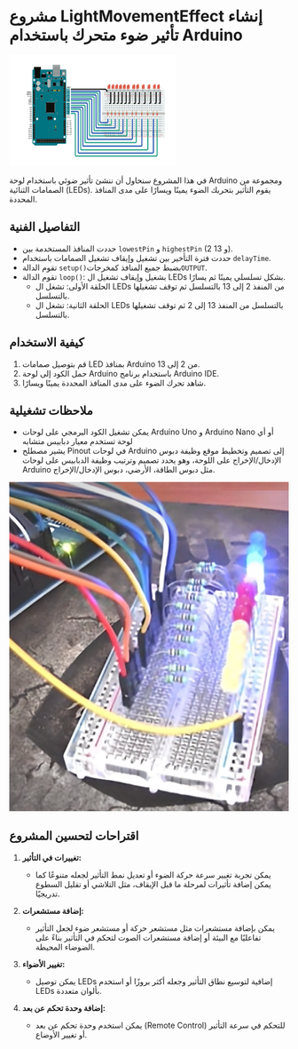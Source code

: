 # مشروع LightMovementEffect إنشاء تأثير ضوء متحرك باستخدام Arduino



<img src="https://github.com/abdelazizyusuf/mechatechy/raw/main/images/LME2.png" alt="صورة المشروع" width="300" height="200">

في هذا المشروع سنحاول أن ننشئ تأثير ضوئي باستخدام لوحة Arduino ومجموعة من الصمامات الثنائية (LEDs). يقوم التأثير بتحريك الضوء يمينًا ويسارًا على مدى المنافذ المحددة.

## التفاصيل الفنية

- حددت المنافذ المستخدمة بين `lowestPin` و `highestPin` (2 و 13).
- حددت فترة التأخير بين تشغيل وإيقاف تشغيل الصمامات باستخدام `delayTime`.
- تقوم الدالة `setup()`بضبط جميع المنافذ كمخرجات`OUTPUT`.
- تقوم الدالة `loop()`: بشغيل وإيقاف تشغيل ال LEDs بشكل تسلسلي يمينًا ثم يسارًا.
  - الحلقة الأولى: تشغل ال LEDs من المنفذ 2 إلى 13 بالتسلسل ثم توقف تشغيلها بالتسلسل.
  - الحلقة الثانية: تشغل ال LEDs بالتسلسل من المنفذ 13 إلى 2 ثم توقف تشغيلها بالتسلسل.

## كيفية الاستخدام

1. قم بتوصيل صمامات LED بمنافذ Arduino من 2 إلى 13.
2. حمل الكود إلى لوحة Arduino باستخدام برنامج Arduino IDE.
3. شاهد تحرك الضوء على مدى المنافذ المحددة يمينًا ويسارًا.



## ملاحظات تشغيلية

- يمكن تشغيل الكود البرمجي على لوحات Arduino Uno و Arduino Nano أو أي لوحة تستخدم معيار دبابيس متشابه
- يشير مصطلح   Pinout في  لوحات Arduino إلى تصميم وتخطيط موقع وظيفة دبوس الإدخال/الإخراج على اللوحة، وهو يحدد تصميم وترتيب وظيفة الدبابيس على لوحات Arduino مثل دبوس الطاقة، الأرضي، دبوس الإدخال/الإخراج.

![صورة المشروع](https://github.com/abdelazizyusuf/mechatechy/raw/main/images/LME1.png)



## اقتراحات لتحسين المشروع


1. **تغييرات في التأثير:**
   - يمكن تجربة تغيير سرعة حركة الضوء أو تعديل نمط التأثير لجعله متنوعًا كما يمكن إضافة تأثيرات لمرحلة ما قبل الإيقاف، مثل التلاشي أو تقليل السطوع تدريجيًا.

2. **إضافة مستشعرات:**
   - يمكن بإضافة مستشعرات مثل مستشعر حركة أو مستشعر ضوء لجعل التأثير تفاعليًا مع البيئة أو إضافة مستشعرات الصوت لتحكم في التأثير بناءً على الضوضاء المحيطة.

3. **تغيير الأضواء:**
   - يمكن توصيل LEDs إضافية لتوسيع نطاق التأثير وجعله أكثر بروزًا أو استخدم LEDs بألوان متعددة.

6. **إضافة وحدة تحكم عن بعد:**
   - يمكن استخدم وحدة تحكم عن بعد (Remote Control) للتحكم في سرعة التأثير أو تغيير الأوضاع.






